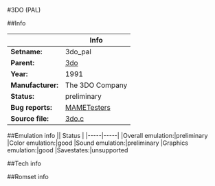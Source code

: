 #3DO (PAL)

##Info

||Info|
|-----|-----|
|**Setname:**|3do_pal
|**Parent:**|[3do](3do.md)
|**Year:**|1991
|**Manufacturer:**|The 3DO Company
|**Status:**|preliminary
|**Bug reports:**|[MAMETesters](http://mametesters.org/view_all_set.php?type=1&temporary=y&search=3do.c)
|**Source file:**|[3do.c](https://github.com/mamedev/mame/blob/master/src/mess/drivers/3do.c)

##Emulation info
|| Status |
|-----|-----|
|Overall emulation:|preliminary
|Color emulation:|good
|Sound emulation:|preliminary
|Graphics emulation:|good
|Savestates:|unsupported

##Tech info

##Romset info

<!--- START OF EDITED COMMENT DO NOT TOUCH TEXT ABOVE-->
